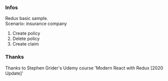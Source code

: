 ### Infos
Redux basic sample.  
Scenario: insurance company  
1. Create policy
2. Delete policy
3. Create claim
### Thanks
Thanks to Stephen Grider's Udemy course 'Modern React with Redux [2020 Update]'